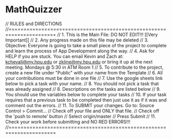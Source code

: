 # MathQuizzer

// RULES and DIRECTIONS
//======================================================================
// 1. This is the Main File: DO NOT EDIT!!! [[Very Important]]
// 2. Any progress made on this file may be deleted
// 3. Objective: Everyone is going to take a small piece of the project to complete and learn the process of App Development along the way.
// 4. Ask for HELP if you are stuck. You can email Kevin and Zach at: kchevali@my.hpu.edu or zkline@my.hpu.edu or bring it up at the next meeting. Mondays @ 5:30 in ATM Room 1
// 5. To contribute to the project, create a new file under "Public" with your name from the Template
// 6. All your contributions must be done in one file
// 7. Use the google sheets link below to pick a task with your name.
// 8. You should not pick a task that was already assigned
// 8. Descriptions on the tasks are listed below
// 9. You should use the variables below to complete your tasks
// 10. If your task requires that a previous task to be completed then just use it as if it was and comment out the errors.
// 11. To SUBMIT your changes. Go to: Source Control > Commit...
//          Check off your file and ONLY that file.
//          Check off the 'push to remote' button
//          Select origin/master
//          Press Submit
// 11. Check your work before submitting and NO RED ERRORS!!!
//======================================================================
